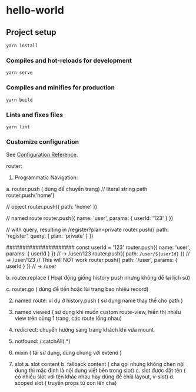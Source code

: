 # hello-world

## Project setup

```
yarn install
```

### Compiles and hot-reloads for development

```
yarn serve
```

### Compiles and minifies for production

```
yarn build
```

### Lints and fixes files

```
yarn lint
```

### Customize configuration

See [Configuration Reference](https://cli.vuejs.org/config/).

router:

1. Programmatic Navigation:

a. router.push ( dùng để chuyển trang)
// literal string path
router.push('home')

// object
router.push({ path: 'home' })

// named route
router.push({ name: 'user', params: { userId: '123' } })

// with query, resulting in /register?plan=private
router.push({ path: 'register', query: { plan: 'private' } })

#####################
const userId = '123'
router.push({ name: 'user', params: { userId } }) // -> /user/123
router.push({ path: `/user/${userId}` }) // -> /user/123
// This will NOT work
router.push({ path: '/user', params: { userId } }) // -> /user

b. router.replace ( Hoạt động giống history push nhưng không để lại lịch sử)

c. router.go ( dùng để tiến hoặc lùi trang bao nhiêu record)

2. named route: ví dụ ở history.push ( sử dụng name thay thế cho path )

3. named viewed ( sử dụng khi muốn custom route-view, hiển thị nhiều view trên cùng 1 trang, các route lồng nhau)

4. redicrect: chuyển hướng sang trang khách khi vừa mount

5. notfound: /:catchAll(.\*)

6. mixin ( tái sử dụng, dùng chung với extend )

7. slot
   a. slot content
   b. fallback content ( cha gọi nhưng không chèn nội dung thì mặc định là nội dung viết bên trong slot)
   c. slot được đặt tên ( có nhiều slot với tên khác nhau hay dùng để chia layout, v-slot)
   d. scoped slot ( truyền props từ con lên cha)
